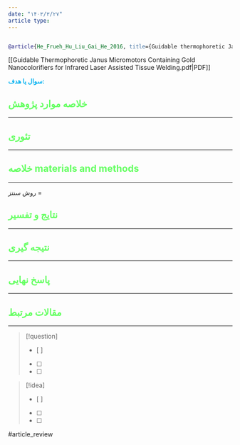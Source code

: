 ```yaml
---
date: "۱۴۰۳/۳/۲۷"
article type:
---
```


```bibtex

@article{He_Frueh_Hu_Liu_Gai_He_2016, title={Guidable thermophoretic Janus micromotors containing gold nanocolorifiers for infrared laser assisted tissue welding}, volume={3}, url={https://onlinelibrary.wiley.com/doi/10.1002/advs.201600206}, DOI={[10.1002/advs.201600206](https://doi.org/10.1002/advs.201600206)}, number={12}, journal={Advanced Science}, author={He, Wenping and Frueh, Johannes and Hu, Narisu and Liu, Liping and Gai, Meiyu and He, Qiang}, year={2016}, month=sep }


```

[[Guidable Thermophoretic Janus Micromotors Containing Gold Nanocolorifiers for Infrared Laser Assisted Tissue Welding.pdf|PDF]]

**<span style="color:#00b0f0">سوال یا هدف:</span>**



## <span style="color:#64ff61">خلاصه موارد پژوهش</span>
---

## <span style="color:#64ff61">تئوری</span>
---



## <span style="color:#64ff61">خلاصه materials and methods</span>
---

روش سنتز = 



## <span style="color:#64ff61"> نتایج و تفسیر</span>
---



## <span style="color:#64ff61">نتیجه گیری</span>
---



## <span style="color:#64ff61">پاسخ نهایی</span>
---




## <span style="color:#64ff61">مقالات مرتبط</span>
---





> [!question] 
>- [ ] 
>- [ ]  
>- [ ] 


> [!idea] 
> - [ ] 
>- [ ] 
>- [ ] 



#article_review

